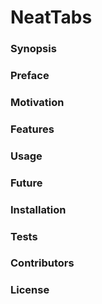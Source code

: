 # NeatTabs

### Synopsis

### Preface

### Motivation

### Features

### Usage

### Future

### Installation

### Tests

### Contributors

### License

